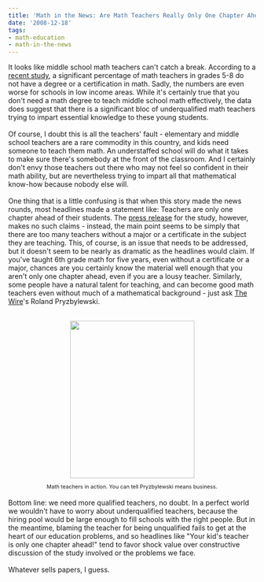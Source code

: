 ```yaml
---
title: 'Math in the News: Are Math Teachers Really Only One Chapter Ahead?'
date: '2008-12-18'
tags:
- math-education
- math-in-the-news
---
```


It looks like middle school math teachers can't catch a break. According to a <a href="http://news.yahoo.com/s/ap/20081125/ap_on_re_us/qualified_teachers">recent study</a>, a significant percentage of math teachers in grades 5-8 do not have a degree or a certification in math. Sadly, the numbers are even worse for schools in low income areas. While it's certainly true that you don't need a math degree to teach middle school math effectively, the data does suggest that there is a significant bloc of underqualified math teachers trying to impart essential knowledge to these young students.<br /><br />Of course, I doubt this is all the teachers' fault - elementary and middle school teachers are a rare commodity in this country, and kids need someone to teach them math. An understaffed school will do what it takes to make sure there's somebody at the front of the classroom. And I certainly don't envy those teachers out there who may not feel so confident in their math ability, but are nevertheless trying to impart all that mathematical know-how because nobody else will.<br /><br />One thing that is a little confusing is that when this story made the news rounds, most headlines made a statement like: Teachers are only one chapter ahead of their students. The <a href="http://www2.edtrust.org/EdTrust/Press+Room/CoreProblems">press release</a> for the study, however, makes no such claims - instead, the main point seems to be simply that there are too many teachers without a major or a certificate in the subject they are teaching. This, of course, is an issue that needs to be addressed, but it doesn't seem to be nearly as dramatic as the headlines would claim. If you've taught 6th grade math for five years, even without a certificate or a major, chances are you certainly know the material well enough that you aren't only one chapter ahead, even if you are a lousy teacher. Similarly, some people have a natural talent for teaching, and can become good math teachers even without much of a mathematical background - just ask <a href="http://www.imdb.com/title/tt0306414/">The Wire</a>'s Roland Pryzbylewski.<br /><br /><div align="center"><a href="http://3.bp.blogspot.com/_fM0L9abY3bo/SUra46SPtxI/AAAAAAAAAHM/uFN3JcpgRWQ/s1600-h/prezbo.bmp"><img id="BLOGGER_PHOTO_ID_5281274184298641170" style="DISPLAY: block; MARGIN: 0px auto 10px; WIDTH: 253px; CURSOR: hand; HEIGHT: 320px; TEXT-ALIGN: center" alt="" src="http://3.bp.blogspot.com/_fM0L9abY3bo/SUra46SPtxI/AAAAAAAAAHM/uFN3JcpgRWQ/s320/prezbo.bmp" border="0" /></a> <span style="font-size:78%;">Math teachers in action. You can tell Pryzbylewski means business.</span> </div><div align="left"><br />Bottom line: we need more qualified teachers, no doubt. In a perfect world we wouldn't have to worry about underqualified teachers, because the hiring pool would be large enough to fill schools with the right people. But in the meantime, blaming the teacher for being unqualified fails to get at the heart of our education problems, and so headlines like "Your kid's teacher is only one chapter ahead!" tend to favor shock value over constructive discussion of the study involved or the problems we face.<br /><br />Whatever sells papers, I guess.</div>
